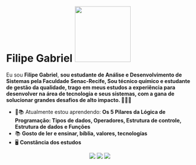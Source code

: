 # Filipe Gabriel <img src="https://cdnb.artstation.com/p/assets/images/images/050/950/883/original/vitalik-egorov-enemy3attack.gif?1656158639" width="150px">        

Eu sou <strong>Filipe Gabriel</strong>, <strong>sou estudante de Análise e Desenvolvimento de Sistemas pela Faculdade Senac-Recife, Sou técnico químico e estudante de gestão da qualidade, trago em meus estudos a experiência para desenvolver na área de tecnologia e seus sistemas, com a gana de solucionar grandes desafios de alto impacto. </strong> 👨🏻‍💻 

- 🚀📚 Atualmente estou aprendendo: <strong> Os 5 Pilares da Lógica de Programação: Tipos de dados, Operadores, Estrutura de controle, Estrutura de dados e Funções </strong> 
- 📚  <strong> Gosto de ler e ensinar, bíblia, valores, tecnologías </strong>
- 🖥️ <strong> Constância dos estudos </strong>

<div align="center">

  <a href="#" alt="Gmail">
    <img src="https://img.shields.io/badge/-Gmail-FF0000?style=flat-square&labelColor=FF0000&logo=gmail&logoColor=white&link=LINK-DO-SEU-EMAIL"/></a>

  <a href="#" alt="Linkedin">
    <img src="https://img.shields.io/badge/-Linkedin-0e76a8?style=flat-square&logo=Linkedin&logoColor=white&link=https://www.linkedin.com/in/filipeara%C3%BAjo/"/></a>

  <a href="#" alt="Instagram">
    <img src="https://img.shields.io/badge/-Instagram-DF0174?style=flat-square&labelColor=DF0174&logo=instagram&logoColor=white&link=[LINK-DO-SEU-INSTAGRAM](https://www.instagram.com/filipegabriel__/)"/></a>

</div>
